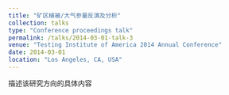 ```yaml
---
title: "矿区植被/大气参量反演及分析"
collection: talks
type: "Conference proceedings talk"
permalink: /talks/2014-03-01-talk-3
venue: "Testing Institute of America 2014 Annual Conference"
date: 2014-03-01
location: "Los Angeles, CA, USA"
---
```


描述该研究方向的具体内容
